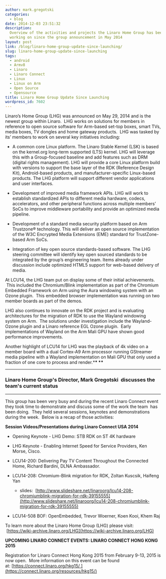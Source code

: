 ```yaml
---
author: mark.gregotski
categories:
  - blog
date: 2014-12-03 23:51:32
description:
  Overview of the activities and projects the Linaro Home Group has been
  working on since the group announcement in May 2014
layout: post
link: /blog/linaro-home-group-update-since-launching/
slug: linaro-home-group-update-since-launching
tags:
  - android
  - Armv8
  - Linaro
  - Linaro Connect
  - Linux
  - Linux on Arm
  - Open Source
  - Opensource
title: Linaro Home Group Update Since Launching
wordpress_id: 7602
---
```


Linaro’s Home Group (LHG) was announced on May 29, 2014 and is the newest group within Linaro.  LHG works on solutions for members in reference to open source software for Arm-based set-top boxes, smart TVs, media boxes, TV dongles and home gateway products.  LHG was tasked by its’ members to work on several key initiatives including:

- A common core Linux platform. The Linaro Stable Kernel (LSK) is based on the kernel.org long-term supported (LTS) kernel. LHG will leverage this with a Group-focused baseline and add features such as DRM (digital rights management). LHG will provide a core Linux platform build with versions to support the base layer of the RDK (Reference Design Kit), Android-based products, and manufacturer-specific Linux-based products. The LHG platform will support different vendor applications and user interfaces.

- Development of improved media framework APIs. LHG will work to establish standardized APIs to different media hardware, codecs, accelerators, and other peripheral functions across multiple members’ SoCs to improve middleware portability and provide an optimized media pipeline.

- Development of a standard media security platform based on Arm Trustzone® technology. This will deliver an open source implementation of the W3C Encrypted Media Extensions (EME) standard for TrustZone-based Arm SoCs.

- Integration of key open source standards-based software. The LHG steering committee will identify key open sourced standards to be integrated by the group’s engineering team. Items already under discussion include optimized HTML5 support for web-based delivery of media.

At LCU14, the LHG team put on display some of their initial achievements.  This included the Chromium/Blink implementation as part of the Chromium Embedded Framework on Arm using the Aura windowing system with an Ozone plugin.  This embedded browser implementation was running on two member boards as part of the demos.

LHG also continues to innovate on the RDK project and is evaluating architectures for the migration of RDK to use the Wayland windowing system on Arm.  The solutions under investigation include the Wayland-Ozone plugin and a Linaro reference EGL Ozone plugin.  Early implementations of Wayland on the Arm Mali GPU have shown good performance improvements.

Another highlight of LCU14 for LHG was the playback of 4k video on a member board with a dual Cortex-A9 Arm processor running GStreamer media pipeline with a Wayland implementation on Mali GPU that only used a fraction of one core to process and render.\***\* \*\***

---

### **Linaro Home Group's Director, Mark Gregotski  discusses the team's current status**

---

This group has been very busy and during the recent Linaro Connect event they took time to demonstrate and discuss some of the work the team  has been doing.  They held several sessions, keynotes and demonstrations during the week.  Below is a recap of those activities:

**Session Videos/Presentations during Linaro Connect USA 2014**

- Opening Keynote - LHG Demo: STB RDK on ST 4K hardware

- LHG Keynote - Enabling Internet Speed for Service Providers, Ken Morse, Cisco.

- LCU14-200: Delivering Pay TV Content Throughout the Connected Home, Richard Bardini, DLNA Ambassador.

- LCU14-208: Chromium-Blink migration for RDK, Zoltan Kuscsik, Haifeng Yan

  - slides:  [http://www.slideshare.net/linaroorg/lcu14-208-chromiumblink-migration-for-rdk-39155555](http://www.slideshare.net/linaroorg/lcu14-208-chromiumblink-migration-for-rdk-39155555)

- LCU14-508 BOF: OpenEmbedded, Trevor Woerner, Koen Kooi, Khem Raj

To learn more about the Linaro Home Group (LHG) please visit:  [https://wiki-archive.linaro.org/LHG](https://wiki-archive.linaro.org/LHG)

**UPCOMING LINARO CONNECT EVENTS: LINARO CONNECT HONG KONG 2015**

Registration for Linaro Connect Hong Kong 2015 from February 9-13, 2015 is now open.  More information on this event can be found at: [https://connect.linaro.org/hkg15/ ](https://connect.linaro.org/resources/hkg15/)
